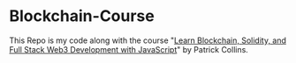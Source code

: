 # Blockchain-Course
This Repo is my code along with the course "[Learn Blockchain, Solidity, and Full Stack Web3 Development with JavaScript](https://www.youtube.com/watch?v=gyMwXuJrbJQ)" by Patrick Collins.

